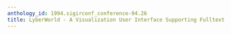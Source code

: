 ```yaml
---
anthology_id: 1994.sigirconf_conference-94.26
title: LyberWorld - A Visualization User Interface Supporting Fulltext Retrieval
---
```

